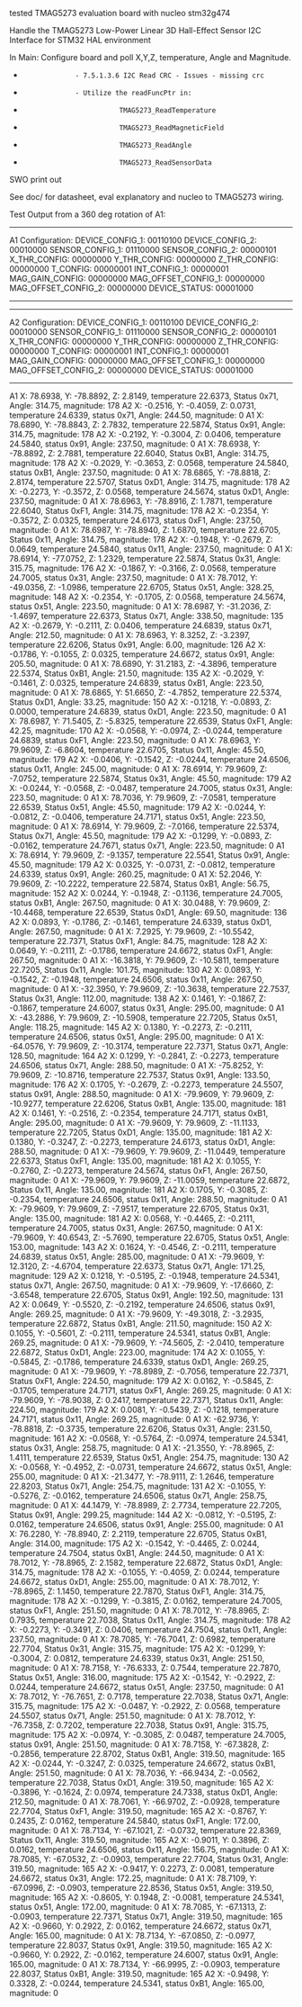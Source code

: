 tested TMAG5273 evaluation board with nucleo stm32g474

Handle the TMAG5273 Low-Power Linear 3D Hall-Effect Sensor I2C Interface for STM32 HAL environment

In Main: 
Configure board and poll X,Y,Z, temperature, Angle and Magnitude.

 *                  - 7.5.1.3.6 I2C Read CRC - Issues - missing crc
 *                  - Utilize the readFuncPtr in:
 *                             TMAG5273_ReadTemperature
 *                             TMAG5273_ReadMagneticField
 *                             TMAG5273_ReadAngle
 *                             TMAG5273_ReadSensorData

SWO print out


See doc/ for datasheet, eval explanatory and nucleo to TMAG5273 wiring.


Test Output from a 360 deg rotation of A1:

*****************************************************************
A1 Configuration: 
DEVICE_CONFIG_1:      00110100
DEVICE_CONFIG_2:      00010000
SENSOR_CONFIG_1:      01110000
SENSOR_CONFIG_2:      00000101
X_THR_CONFIG:         00000000
Y_THR_CONFIG:         00000000
Z_THR_CONFIG:         00000000
T_CONFIG:             00000001
INT_CONFIG_1:         00000001
MAG_GAIN_CONFIG:      00000000
MAG_OFFSET_CONFIG_1:  00000000
MAG_OFFSET_CONFIG_2:  00000000
DEVICE_STATUS:        00001000
*****************************************************************
*****************************************************************
A2 Configuration: 
DEVICE_CONFIG_1:      00110100
DEVICE_CONFIG_2:      00010000
SENSOR_CONFIG_1:      01110000
SENSOR_CONFIG_2:      00000101
X_THR_CONFIG:         00000000
Y_THR_CONFIG:         00000000
Z_THR_CONFIG:         00000000
T_CONFIG:             00000001
INT_CONFIG_1:         00000001
MAG_GAIN_CONFIG:      00000000
MAG_OFFSET_CONFIG_1:  00000000
MAG_OFFSET_CONFIG_2:  00000000
DEVICE_STATUS:        00001000
*****************************************************************

A1 X:   78.6938, Y:  -78.8892, Z:    2.8149, temperature   22.6373, Status 0x71, Angle:   314.75, magnitude:      178	             A2 X:   -0.2516, Y:   -0.4059, Z:    0.0731, temperature   24.6339, status 0x71, Angle:   244.50, magnitude:        0
A1 X:   78.6890, Y:  -78.8843, Z:    2.7832, temperature   22.5874, Status 0x91, Angle:   314.75, magnitude:      178	             A2 X:   -0.2192, Y:   -0.3004, Z:    0.0406, temperature   24.5840, status 0x91, Angle:   237.50, magnitude:        0
A1 X:   78.6938, Y:  -78.8892, Z:    2.7881, temperature   22.6040, Status 0xB1, Angle:   314.75, magnitude:      178	             A2 X:   -0.2029, Y:   -0.3653, Z:    0.0568, temperature   24.5840, status 0xB1, Angle:   237.50, magnitude:        0
A1 X:   78.6865, Y:  -78.8818, Z:    2.8174, temperature   22.5707, Status 0xD1, Angle:   314.75, magnitude:      178	             A2 X:   -0.2273, Y:   -0.3572, Z:    0.0568, temperature   24.5674, status 0xD1, Angle:   237.50, magnitude:        0
A1 X:   78.6963, Y:  -78.8916, Z:    1.7871, temperature   22.6040, Status 0xF1, Angle:   314.75, magnitude:      178	             A2 X:   -0.2354, Y:   -0.3572, Z:    0.0325, temperature   24.6173, status 0xF1, Angle:   237.50, magnitude:        0
A1 X:   78.6987, Y:  -78.8940, Z:    1.6870, temperature   22.6705, Status 0x11, Angle:   314.75, magnitude:      178	             A2 X:   -0.1948, Y:   -0.2679, Z:    0.0649, temperature   24.5840, status 0x11, Angle:   237.50, magnitude:        0
A1 X:   78.6914, Y:  -77.0752, Z:    1.2329, temperature   22.5874, Status 0x31, Angle:   315.75, magnitude:      176	             A2 X:   -0.1867, Y:   -0.3166, Z:    0.0568, temperature   24.7005, status 0x31, Angle:   237.50, magnitude:        0
A1 X:   78.7012, Y:  -49.0356, Z:   -1.0986, temperature   22.6705, Status 0x51, Angle:   328.25, magnitude:      148	             A2 X:   -0.2354, Y:   -0.1705, Z:    0.0568, temperature   24.5674, status 0x51, Angle:   223.50, magnitude:        0
A1 X:   78.6987, Y:  -31.2036, Z:   -1.4697, temperature   22.6373, Status 0x71, Angle:   338.50, magnitude:      135	             A2 X:   -0.2679, Y:   -0.2111, Z:    0.0406, temperature   24.6839, status 0x71, Angle:   212.50, magnitude:        0
A1 X:   78.6963, Y:    8.3252, Z:   -3.2397, temperature   22.6206, Status 0x91, Angle:     6.00, magnitude:      126	             A2 X:   -0.1786, Y:   -0.1055, Z:    0.0325, temperature   24.6672, status 0x91, Angle:   205.50, magnitude:        0
A1 X:   78.6890, Y:   31.2183, Z:   -4.3896, temperature   22.5374, Status 0xB1, Angle:    21.50, magnitude:      135	             A2 X:   -0.2029, Y:   -0.1461, Z:    0.0325, temperature   24.6839, status 0xB1, Angle:   223.50, magnitude:        0
A1 X:   78.6865, Y:   51.6650, Z:   -4.7852, temperature   22.5374, Status 0xD1, Angle:    33.25, magnitude:      150	             A2 X:   -0.1218, Y:   -0.0893, Z:    0.0000, temperature   24.6839, status 0xD1, Angle:   223.50, magnitude:        0
A1 X:   78.6987, Y:   71.5405, Z:   -5.8325, temperature   22.6539, Status 0xF1, Angle:    42.25, magnitude:      170	             A2 X:   -0.0568, Y:   -0.0974, Z:   -0.0244, temperature   24.6839, status 0xF1, Angle:   223.50, magnitude:        0
A1 X:   78.6963, Y:   79.9609, Z:   -6.8604, temperature   22.6705, Status 0x11, Angle:    45.50, magnitude:      179	             A2 X:   -0.0406, Y:   -0.1542, Z:   -0.0244, temperature   24.6506, status 0x11, Angle:   245.00, magnitude:        0
A1 X:   78.6914, Y:   79.9609, Z:   -7.0752, temperature   22.5874, Status 0x31, Angle:    45.50, magnitude:      179	             A2 X:   -0.0244, Y:   -0.0568, Z:   -0.0487, temperature   24.7005, status 0x31, Angle:   223.50, magnitude:        0
A1 X:   78.7036, Y:   79.9609, Z:   -7.0581, temperature   22.6539, Status 0x51, Angle:    45.50, magnitude:      179	             A2 X:   -0.0244, Y:   -0.0812, Z:   -0.0406, temperature   24.7171, status 0x51, Angle:   223.50, magnitude:        0
A1 X:   78.6914, Y:   79.9609, Z:   -7.0166, temperature   22.5374, Status 0x71, Angle:    45.50, magnitude:      179	             A2 X:   -0.1299, Y:   -0.0893, Z:   -0.0162, temperature   24.7671, status 0x71, Angle:   223.50, magnitude:        0
A1 X:   78.6914, Y:   79.9609, Z:   -9.1357, temperature   22.5541, Status 0x91, Angle:    45.50, magnitude:      179	             A2 X:    0.0325, Y:   -0.0731, Z:   -0.0812, temperature   24.6339, status 0x91, Angle:   260.25, magnitude:        0
A1 X:   52.2046, Y:   79.9609, Z:  -10.2222, temperature   22.5874, Status 0xB1, Angle:    56.75, magnitude:      152	             A2 X:    0.0244, Y:   -0.1948, Z:   -0.1136, temperature   24.7005, status 0xB1, Angle:   267.50, magnitude:        0
A1 X:   30.0488, Y:   79.9609, Z:  -10.4468, temperature   22.6539, Status 0xD1, Angle:    69.50, magnitude:      136	             A2 X:    0.0893, Y:   -0.1786, Z:   -0.1461, temperature   24.6339, status 0xD1, Angle:   267.50, magnitude:        0
A1 X:    7.2925, Y:   79.9609, Z:  -10.5542, temperature   22.7371, Status 0xF1, Angle:    84.75, magnitude:      128	             A2 X:    0.0649, Y:   -0.2111, Z:   -0.1786, temperature   24.6672, status 0xF1, Angle:   267.50, magnitude:        0
A1 X:  -16.3818, Y:   79.9609, Z:  -10.5811, temperature   22.7205, Status 0x11, Angle:   101.75, magnitude:      130	             A2 X:    0.0893, Y:   -0.1542, Z:   -0.1948, temperature   24.6506, status 0x11, Angle:   267.50, magnitude:        0
A1 X:  -32.3950, Y:   79.9609, Z:  -10.3638, temperature   22.7537, Status 0x31, Angle:   112.00, magnitude:      138	             A2 X:    0.1461, Y:   -0.1867, Z:   -0.1867, temperature   24.6007, status 0x31, Angle:   295.00, magnitude:        0
A1 X:  -43.2886, Y:   79.9609, Z:  -10.5908, temperature   22.7205, Status 0x51, Angle:   118.25, magnitude:      145	             A2 X:    0.1380, Y:   -0.2273, Z:   -0.2111, temperature   24.6506, status 0x51, Angle:   295.00, magnitude:        0
A1 X:  -64.0576, Y:   79.9609, Z:  -10.3174, temperature   22.7371, Status 0x71, Angle:   128.50, magnitude:      164	             A2 X:    0.1299, Y:   -0.2841, Z:   -0.2273, temperature   24.6506, status 0x71, Angle:   288.50, magnitude:        0
A1 X:  -75.8252, Y:   79.9609, Z:  -10.8716, temperature   22.7537, Status 0x91, Angle:   133.50, magnitude:      176	             A2 X:    0.1705, Y:   -0.2679, Z:   -0.2273, temperature   24.5507, status 0x91, Angle:   288.50, magnitude:        0
A1 X:  -79.9609, Y:   79.9609, Z:  -10.9277, temperature   22.6206, Status 0xB1, Angle:   135.00, magnitude:      181	             A2 X:    0.1461, Y:   -0.2516, Z:   -0.2354, temperature   24.7171, status 0xB1, Angle:   295.00, magnitude:        0
A1 X:  -79.9609, Y:   79.9609, Z:  -11.1133, temperature   22.7205, Status 0xD1, Angle:   135.00, magnitude:      181	             A2 X:    0.1380, Y:   -0.3247, Z:   -0.2273, temperature   24.6173, status 0xD1, Angle:   288.50, magnitude:        0
A1 X:  -79.9609, Y:   79.9609, Z:  -11.0449, temperature   22.6373, Status 0xF1, Angle:   135.00, magnitude:      181	             A2 X:    0.1055, Y:   -0.2760, Z:   -0.2273, temperature   24.5674, status 0xF1, Angle:   267.50, magnitude:        0
A1 X:  -79.9609, Y:   79.9609, Z:  -11.0059, temperature   22.6872, Status 0x11, Angle:   135.00, magnitude:      181	             A2 X:    0.1705, Y:   -0.3085, Z:   -0.2354, temperature   24.6506, status 0x11, Angle:   288.50, magnitude:        0
A1 X:  -79.9609, Y:   79.9609, Z:   -7.9517, temperature   22.6705, Status 0x31, Angle:   135.00, magnitude:      181	             A2 X:    0.0568, Y:   -0.4465, Z:   -0.2111, temperature   24.7005, status 0x31, Angle:   267.50, magnitude:        0
A1 X:  -79.9609, Y:   40.6543, Z:   -5.7690, temperature   22.6705, Status 0x51, Angle:   153.00, magnitude:      143	             A2 X:    0.1624, Y:   -0.4546, Z:   -0.2111, temperature   24.6839, status 0x51, Angle:   285.00, magnitude:        0
A1 X:  -79.9609, Y:   12.3120, Z:   -4.6704, temperature   22.6373, Status 0x71, Angle:   171.25, magnitude:      129	             A2 X:    0.1218, Y:   -0.5195, Z:   -0.1948, temperature   24.5341, status 0x71, Angle:   267.50, magnitude:        0
A1 X:  -79.9609, Y:  -17.6660, Z:   -3.6548, temperature   22.6705, Status 0x91, Angle:   192.50, magnitude:      131	             A2 X:    0.0649, Y:   -0.5520, Z:   -0.2192, temperature   24.6506, status 0x91, Angle:   269.25, magnitude:        0
A1 X:  -79.9609, Y:  -49.3018, Z:   -3.2935, temperature   22.6872, Status 0xB1, Angle:   211.50, magnitude:      150	             A2 X:    0.1055, Y:   -0.5601, Z:   -0.2111, temperature   24.5341, status 0xB1, Angle:   269.25, magnitude:        0
A1 X:  -79.9609, Y:  -74.5605, Z:   -2.0410, temperature   22.6872, Status 0xD1, Angle:   223.00, magnitude:      174	             A2 X:    0.1055, Y:   -0.5845, Z:   -0.1786, temperature   24.6339, status 0xD1, Angle:   269.25, magnitude:        0
A1 X:  -79.9609, Y:  -78.8989, Z:   -0.7056, temperature   22.7371, Status 0xF1, Angle:   224.50, magnitude:      179	             A2 X:    0.0162, Y:   -0.5845, Z:   -0.1705, temperature   24.7171, status 0xF1, Angle:   269.25, magnitude:        0
A1 X:  -79.9609, Y:  -78.9038, Z:    0.2417, temperature   22.7371, Status 0x11, Angle:   224.50, magnitude:      179	             A2 X:    0.0081, Y:   -0.5439, Z:   -0.1218, temperature   24.7171, status 0x11, Angle:   269.25, magnitude:        0
A1 X:  -62.9736, Y:  -78.8818, Z:   -0.3735, temperature   22.6206, Status 0x31, Angle:   231.50, magnitude:      161	             A2 X:   -0.0568, Y:   -0.5764, Z:   -0.0974, temperature   24.5341, status 0x31, Angle:   258.75, magnitude:        0
A1 X:  -21.3550, Y:  -78.8965, Z:    1.4111, temperature   22.6539, Status 0x51, Angle:   254.75, magnitude:      130	             A2 X:   -0.0568, Y:   -0.4952, Z:   -0.0731, temperature   24.6672, status 0x51, Angle:   255.00, magnitude:        0
A1 X:  -21.3477, Y:  -78.9111, Z:    1.2646, temperature   22.8203, Status 0x71, Angle:   254.75, magnitude:      131	             A2 X:   -0.1055, Y:   -0.5276, Z:   -0.0162, temperature   24.6506, status 0x71, Angle:   258.75, magnitude:        0
A1 X:   44.1479, Y:  -78.8989, Z:    2.7734, temperature   22.7205, Status 0x91, Angle:   299.25, magnitude:      144	             A2 X:   -0.0812, Y:   -0.5195, Z:    0.0162, temperature   24.6506, status 0x91, Angle:   255.00, magnitude:        0
A1 X:   76.2280, Y:  -78.8940, Z:    2.2119, temperature   22.6705, Status 0xB1, Angle:   314.00, magnitude:      175	             A2 X:   -0.1542, Y:   -0.4465, Z:    0.0244, temperature   24.7504, status 0xB1, Angle:   244.50, magnitude:        0
A1 X:   78.7012, Y:  -78.8965, Z:    2.1582, temperature   22.6872, Status 0xD1, Angle:   314.75, magnitude:      178	             A2 X:   -0.1055, Y:   -0.4059, Z:    0.0244, temperature   24.6672, status 0xD1, Angle:   255.00, magnitude:        0
A1 X:   78.7012, Y:  -78.8965, Z:    1.1450, temperature   22.7870, Status 0xF1, Angle:   314.75, magnitude:      178	             A2 X:   -0.1299, Y:   -0.3815, Z:    0.0162, temperature   24.7005, status 0xF1, Angle:   251.50, magnitude:        0
A1 X:   78.7012, Y:  -78.8965, Z:    0.7935, temperature   22.7038, Status 0x11, Angle:   314.75, magnitude:      178	             A2 X:   -0.2273, Y:   -0.3491, Z:    0.0406, temperature   24.7504, status 0x11, Angle:   237.50, magnitude:        0
A1 X:   78.7085, Y:  -76.7041, Z:    0.6982, temperature   22.7704, Status 0x31, Angle:   315.75, magnitude:      175	             A2 X:   -0.1299, Y:   -0.3004, Z:    0.0812, temperature   24.6339, status 0x31, Angle:   251.50, magnitude:        0
A1 X:   78.7158, Y:  -76.6333, Z:    0.7544, temperature   22.7870, Status 0x51, Angle:   316.00, magnitude:      175	             A2 X:   -0.1542, Y:   -0.2922, Z:    0.0244, temperature   24.6672, status 0x51, Angle:   237.50, magnitude:        0
A1 X:   78.7012, Y:  -76.7651, Z:    0.7178, temperature   22.7038, Status 0x71, Angle:   315.75, magnitude:      175	             A2 X:   -0.0487, Y:   -0.2922, Z:    0.0568, temperature   24.5507, status 0x71, Angle:   251.50, magnitude:        0
A1 X:   78.7012, Y:  -76.7358, Z:    0.7202, temperature   22.7038, Status 0x91, Angle:   315.75, magnitude:      175	             A2 X:   -0.0974, Y:   -0.3085, Z:    0.0487, temperature   24.7005, status 0x91, Angle:   251.50, magnitude:        0
A1 X:   78.7158, Y:  -67.3828, Z:   -0.2856, temperature   22.8702, Status 0xB1, Angle:   319.50, magnitude:      165	             A2 X:   -0.0244, Y:   -0.3247, Z:    0.0325, temperature   24.6672, status 0xB1, Angle:   251.50, magnitude:        0
A1 X:   78.7036, Y:  -66.9434, Z:   -0.0562, temperature   22.7038, Status 0xD1, Angle:   319.50, magnitude:      165	             A2 X:   -0.3896, Y:   -0.1624, Z:    0.0974, temperature   24.7338, status 0xD1, Angle:   212.50, magnitude:        0
A1 X:   78.7061, Y:  -66.9702, Z:   -0.0928, temperature   22.7704, Status 0xF1, Angle:   319.50, magnitude:      165	             A2 X:   -0.8767, Y:    0.2435, Z:    0.0162, temperature   24.5840, status 0xF1, Angle:   172.00, magnitude:        0
A1 X:   78.7134, Y:  -67.1021, Z:   -0.0732, temperature   22.8369, Status 0x11, Angle:   319.50, magnitude:      165	             A2 X:   -0.9011, Y:    0.3896, Z:    0.0162, temperature   24.6506, status 0x11, Angle:   156.75, magnitude:        0
A1 X:   78.7085, Y:  -67.0532, Z:   -0.0903, temperature   22.7704, Status 0x31, Angle:   319.50, magnitude:      165	             A2 X:   -0.9417, Y:    0.2273, Z:    0.0081, temperature   24.6672, status 0x31, Angle:   172.25, magnitude:        0
A1 X:   78.7109, Y:  -67.0996, Z:   -0.0903, temperature   22.8536, Status 0x51, Angle:   319.50, magnitude:      165	             A2 X:   -0.8605, Y:    0.1948, Z:   -0.0081, temperature   24.5341, status 0x51, Angle:   172.00, magnitude:        0
A1 X:   78.7085, Y:  -67.1313, Z:   -0.0903, temperature   22.7371, Status 0x71, Angle:   319.50, magnitude:      165	             A2 X:   -0.9660, Y:    0.2922, Z:    0.0162, temperature   24.6672, status 0x71, Angle:   165.00, magnitude:        0
A1 X:   78.7134, Y:  -67.0850, Z:   -0.0977, temperature   22.8037, Status 0x91, Angle:   319.50, magnitude:      165	             A2 X:   -0.9660, Y:    0.2922, Z:   -0.0162, temperature   24.6007, status 0x91, Angle:   165.00, magnitude:        0
A1 X:   78.7134, Y:  -66.9995, Z:   -0.0903, temperature   22.8037, Status 0xB1, Angle:   319.50, magnitude:      165	             A2 X:   -0.9498, Y:    0.3328, Z:   -0.0244, temperature   24.5341, status 0xB1, Angle:   165.00, magnitude:        0